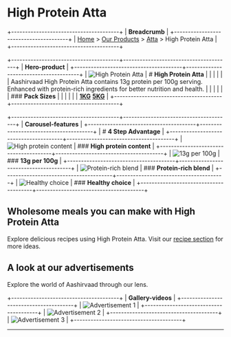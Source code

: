 # High Protein Atta

+---------------------------------------+
| **Breadcrumb**                        |
+---------------------------------------+
| [Home](/) > [Our Products](/our-products) > [Atta](/our-products/atta) > High Protein Atta |
+---------------------------------------+

+---------------------------------------+---------------------------------------+
| **Hero-product**                                                          |
+---------------------------------------+---------------------------------------+
| ![High Protein Atta][image64]   | # **High Protein Atta**                    |
|                                       |                                       |
|                                       | Aashirvaad High Protein Atta contains 13g protein per 100g serving. Enhanced with protein-rich ingredients for better nutrition and health.                   |
|                                       |                                       |
|                                       | ### **Pack Sizes**                    |
|                                       |                                       |
|                                       | **[1KG](#)** **[5KG](#)**                        |
+---------------------------------------+---------------------------------------+

+---------------------------------------+---------------------------------------+
| **Carousel-features**                                                     |
+---------------------------------------+---------------------------------------+
| # **4 Step Advantage**                                                    |
+---------------------------------------+---------------------------------------+
| ![High protein content][image65]         | ### **High protein content**                    |
+---------------------------------------+---------------------------------------+
| ![13g per 100g][image66]         | ### **13g per 100g**                    |
+---------------------------------------+---------------------------------------+
| ![Protein-rich blend][image67]         | ### **Protein-rich blend**                    |
+---------------------------------------+---------------------------------------+
| ![Healthy choice][image68]         | ### **Healthy choice**                    |
+---------------------------------------+---------------------------------------+

## Wholesome meals you can make with High Protein Atta

Explore delicious recipes using High Protein Atta. Visit our [recipe section](/recipe-listing.html) for more ideas.

## A look at our advertisements

Explore the world of Aashirvaad through our lens.

+---------------------------------------+
| **Gallery-videos**                    |
+---------------------------------------+
| ![Advertisement 1][image69] |
+---------------------------------------+
| ![Advertisement 2][image70] |
+---------------------------------------+
| ![Advertisement 3][image71] |
+---------------------------------------+

---

[image64]: https://aashirvaad.com/content/dam/itc-foods-brands/aashirvaad/products/high-protein-atta-packshot.png
[image65]: https://aashirvaad.com/content/dam/itc-foods-brands/aashirvaad/product-details/high-protein-atta-feature-1.png
[image66]: https://aashirvaad.com/content/dam/itc-foods-brands/aashirvaad/product-details/high-protein-atta-feature-2.png
[image67]: https://aashirvaad.com/content/dam/itc-foods-brands/aashirvaad/product-details/high-protein-atta-feature-3.png
[image68]: https://aashirvaad.com/content/dam/itc-foods-brands/aashirvaad/product-details/high-protein-atta-feature-4.png
[image69]: https://aashirvaad.com/content/dam/itc-foods-brands/aashirvaad/videos/high-protein-atta-video-thumb-1.jpg
[image70]: https://aashirvaad.com/content/dam/itc-foods-brands/aashirvaad/videos/high-protein-atta-video-thumb-2.jpg
[image71]: https://aashirvaad.com/content/dam/itc-foods-brands/aashirvaad/videos/high-protein-atta-video-thumb-3.jpg
